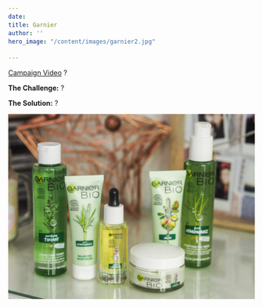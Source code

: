 ```yaml
---
date: 
title: Garnier
author: ''
hero_image: "/content/images/garnier2.jpg"

---
```

[Campaign Video](https://www.youtube.com/watch?v=0Ggn3tQliFE) ?

**The Challenge:** ?

**The Solution:** ?

![](/content/images/garnier.jpg)